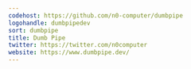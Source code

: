 ```yaml
---
codehost: https://github.com/n0-computer/dumbpipe
logohandle: dumbpipedev
sort: dumbpipe
title: Dumb Pipe
twitter: https://twitter.com/n0computer
website: https://www.dumbpipe.dev/
---
```

